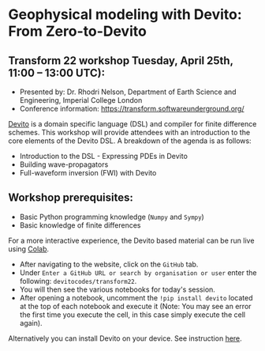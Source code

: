 # Geophysical modeling with Devito: From Zero-to-Devito
## Transform 22 workshop Tuesday, April 25th, 11:00 – 13:00 UTC): 

* Presented by: Dr. Rhodri Nelson, Department of Earth Science and Engineering, Imperial College London
* Conference information: https://transform.softwareunderground.org/

[Devito](https://www.devitoproject.org/) is a domain specific language (DSL) and compiler for finite difference schemes. This workshop will provide attendees with an introduction to the core elements of the Devito DSL. A breakdown of the agenda is as follows:
* Introduction to the DSL - Expressing PDEs in Devito
* Building wave-propagators
* Full-waveform inversion (FWI) with Devito

## Workshop prerequisites:
* Basic Python programming knowledge (`Numpy` and `Sympy`)
* Basic knowledge of finite differences

For a more interactive experience, the Devito based material can be run live using [Colab](https://colab.research.google.com).
- After navigating to the website, click on the `GitHub` tab.
- Under `Enter a GitHub URL or search by organisation or user` enter the following: `devitocodes/transform22`.
- You will then see the various notebooks for today's session.
- After opening a notebook, uncomment the `!pip install devito` located at the top of each notebook and execute it (Note: You may see an error the first time you execute the cell, in this case simply execute the cell again).

Alternatively you can install Devito on your device. See instruction [here](https://www.devitoproject.org/devito/download.html).
